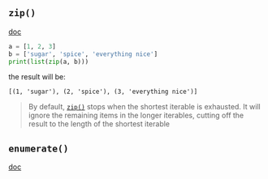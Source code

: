 ## `zip()`
[doc](https://docs.python.org/3/library/functions.html#zip)
```python
a = [1, 2, 3]
b = ['sugar', 'spice', 'everything nice']
print(list(zip(a, b)))
```
the result will be:
```
[(1, 'sugar'), (2, 'spice'), (3, 'everything nice')]
```
> By default, [`zip()`](https://docs.python.org/3/library/functions.html#zip "zip") stops when the shortest iterable is exhausted. It will ignore the remaining items in the longer iterables, cutting off the result to the length of the shortest iterable

## `enumerate()`
[doc](https://docs.python.org/3/library/functions.html#enumerate)